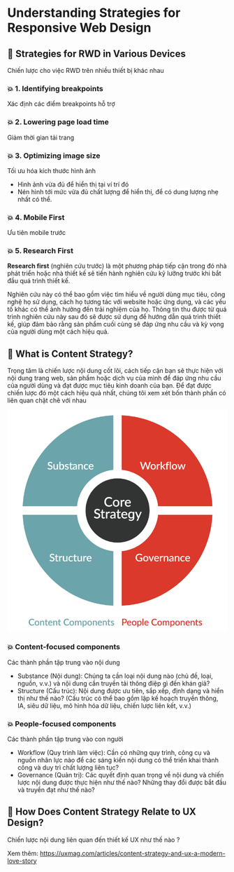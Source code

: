 # Understanding Strategies for Responsive Web Design

## 💛 Strategies for RWD in Various Devices

Chiến lược cho việc RWD trên nhiều thiết bị khác nhau

### 💥 1. Identifying breakpoints

Xác định các điểm breakpoints hỗ trợ

### 💥 2. Lowering page load time

Giảm thời gian tải trang

### 💥 3. Optimizing image size

Tối ưu hóa kích thước hình ảnh

- Hình ảnh vừa đủ để hiển thị tại ví trí đó
- Nén hình tới mức vừa đủ chất lượng để hiển thị, để có dung lượng nhẹ nhất có thể.

### 💥 4. Mobile First

Ưu tiên mobile trước

### 💥 5. Research First

**Research first** (nghiên cứu trước) là một phương pháp tiếp cận trong đó nhà phát triển hoặc nhà thiết kế sẽ tiến hành nghiên cứu kỹ lưỡng trước khi bắt đầu quá trình thiết kế.

Nghiên cứu này có thể bao gồm việc tìm hiểu về người dùng mục tiêu, công nghệ họ sử dụng, cách họ tương tác với website hoặc ứng dụng, và các yếu tố khác có thể ảnh hưởng đến trải nghiệm của họ. Thông tin thu được từ quá trình nghiên cứu này sau đó sẽ được sử dụng để hướng dẫn quá trình thiết kế, giúp đảm bảo rằng sản phẩm cuối cùng sẽ đáp ứng nhu cầu và kỳ vọng của người dùng một cách hiệu quả.


## 💛 What is Content Strategy?

Trọng tâm là chiến lược nội dung cốt lõi, cách tiếp cận bạn sẽ thực hiện với nội dung trang web, sản phẩm hoặc dịch vụ của mình để đáp ứng nhu cầu của người dùng và đạt được mục tiêu kinh doanh của bạn. Để đạt được chiến lược đó một cách hiệu quả nhất, chúng tôi xem xét bốn thành phần có liên quan chặt chẽ với nhau

![](img/brain-traffic-quad.png)

### 💥 Content-focused components

Các thành phần tập trung vào nội dung

- Substance (Nội dung): Chúng ta cần loại nội dung nào (chủ đề, loại, nguồn, v.v.) và nội dung cần truyền tải thông điệp gì đến khán giả?
- Structure (Cấu trúc): Nội dung được ưu tiên, sắp xếp, định dạng và hiển thị như thế nào? (Cấu trúc có thể bao gồm lập kế hoạch truyền thông, IA, siêu dữ liệu, mô hình hóa dữ liệu, chiến lược liên kết, v.v.)

### 💥 People-focused components

Các thành phần tập trung vào con người

- Workflow (Quy trình làm việc): Cần có những quy trình, công cụ và nguồn nhân lực nào để các sáng kiến nội dung có thể triển khai thành công và duy trì chất lượng liên tục?
- Governance (Quản trị): Các quyết định quan trọng về nội dung và chiến lược nội dung được thực hiện như thế nào? Những thay đổi được bắt đầu và truyền đạt như thế nào?


## 💛 How Does Content Strategy Relate to UX Design?

Chiến lược nội dung liên quan đến thiết kế UX như thế nào ?

Xem thêm: https://uxmag.com/articles/content-strategy-and-ux-a-modern-love-story